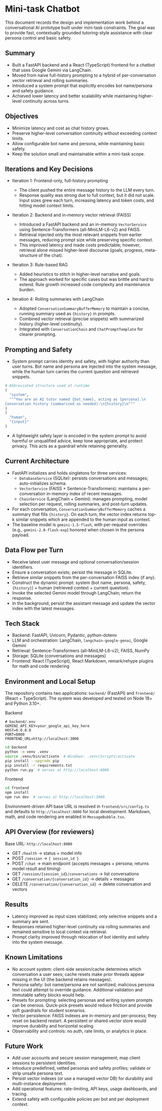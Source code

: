 # Mini-task Chatbot

This document records the design and implementation work behind a conversational AI prototype built under mini-task constraints. The goal was to provide fast, contextually grounded tutoring-style assistance with clear persona control and basic safety.

## Summary

- Built a FastAPI backend and a React (TypeScript) frontend for a chatbot that uses Google Gemini via LangChain.
- Moved from naive full-history prompting to a hybrid of per-conversation vector retrieval and rolling summaries.
- Introduced a system prompt that explicitly encodes bot name/persona and safety guidance.
- Achieved lower latency and better scalability while maintaining higher-level continuity across turns.

## Objectives

- Minimize latency and cost as chat history grows.
- Preserve higher-level conversation continuity without exceeding context limits.
- Allow configurable bot name and persona, while maintaining basic safety.
- Keep the solution small and maintainable within a mini-task scope.

## Iterations and Key Decisions

- Iteration 1: Frontend-only, full-history prompting
  - The client pushed the entire message history to the LLM every turn.
  - Response quality was strong due to full context, but it did not scale. Input sizes grew each turn, increasing latency and token costs, and hitting model context limits.

- Iteration 2: Backend and in-memory vector retrieval (FAISS)
  - Introduced a FastAPI backend and an in-memory `VectorService` using Sentence-Transformers (all-MiniLM-L6-v2) and FAISS.
  - Retrieval injected only the most relevant snippets from earlier messages, reducing prompt size while preserving specific context.
  - This improved latency and made costs predictable; however, retrieval alone missed higher-level discourse (goals, progress, meta-structure of the chat).

- Iteration 3: Rule-based RAG
  - Added heuristics to stitch in higher-level narrative and goals.
  - The approach worked for specific cases but was brittle and hard to extend. Rule growth increased code complexity and maintenance burden.

- Iteration 4: Rolling summaries with LangChain
  - Adopted `ConversationSummaryBufferMemory` to maintain a concise, running summary used as `{history}` in prompts.
  - Combined vector retrieval (precise snippets) with summarized history (higher-level continuity).
  - Integrated with `ConversationChain` and `ChatPromptTemplate` for clearer prompting.

## Prompting and Safety

- System prompt carries identity and safety, with higher authority than user turns. Bot name and persona are injected into the system message, while the human turn carries the current question and retrieved snippets.

```python
# Abbreviated structure used at runtime
(
  "system",
  """You are an AI tutor named {bot_name}, acting as {persona}.\n
Conversation history (summarized as needed):\n{history}\n"""
)
(
  "human",
  "{input}"
)
```

- A lightweight safety layer is encoded in the system prompt to avoid harmful or unqualified advice, keep tone appropriate, and protect privacy. This acts as a guardrail while retaining generality.

## Current Architecture

- FastAPI initializes and holds singletons for three services:
  - `DatabaseService` (SQLite): persists conversations and messages; auto-initializes schema.
  - `VectorService` (FAISS + Sentence-Transformers): maintains a per-conversation in-memory index of recent messages.
  - `ChainService` (LangChain + Gemini): manages prompting, model selection per request, rolling summaries, and post-turn updates.
- For each conversation, `ConversationSummaryBufferMemory` caches a summary that fills `{history}`. On each turn, the vector index returns top-k similar snippets which are appended to the human input as context.
- The baseline model is `gemini-1.5-flash`, with per-request overrides (e.g., `gemini-2.0-flash-exp`) honored when chosen in the persona payload.

## Data Flow per Turn

- Receive latest user message and optional conversation/session identifiers.
- Ensure a conversation exists; persist the message in SQLite.
- Retrieve similar snippets from the per-conversation FAISS index (if any).
- Construct the dynamic prompt: system (bot name, persona, safety, `{history}`) + human (retrieved context + current question).
- Invoke the selected Gemini model through LangChain; return the response.
- In the background, persist the assistant message and update the vector index with the latest messages.

## Tech Stack

- Backend: FastAPI, Uvicorn, Pydantic, python-dotenv
- LLM and orchestration: LangChain, `langchain-google-genai`, Google Gemini
- Retrieval: Sentence-Transformers (all-MiniLM-L6-v2), FAISS, NumPy
- Storage: SQLite (conversations and messages)
- Frontend: React (TypeScript), React Markdown, remark/rehype plugins for math and code rendering

## Environment and Local Setup

The repository contains two applications: `backend/` (FastAPI) and `frontend/` (React + TypeScript). The system was developed and tested on Node 18+ and Python 3.10+.

Backend

```dotenv
# backend/.env
GEMINI_API_KEY=your_google_api_key_here
HOST=0.0.0.0
PORT=8000
FRONTEND_URL=http://localhost:3000
```

```bash
cd backend
python -m venv .venv
source .venv/bin/activate  # Windows: .venv\Scripts\activate
pip install --upgrade pip
pip install -r requirements.txt
python run.py  # serves at http://localhost:8000
```

Frontend

```bash
cd frontend
npm install
npm run dev  # serves at http://localhost:3000
```

Environment-driven API base URL is resolved in `frontend/src/config.ts` and defaults to `http://localhost:8000` for local development. Markdown, math, and code rendering are enabled in `MessageBubble.tsx`.

## API Overview (for reviewers)

Base URL: `http://localhost:8000`

- GET `/health` → status + model info
- POST `/session` → `{ session_id }`
- POST `/chat` → main endpoint (accepts messages + persona; returns model result and timing)
- GET `/session/{session_id}/conversations` → list conversations
- GET `/conversation/{conversation_id}` → details + messages
- DELETE `/conversation/{conversation_id}` → delete conversation and vectors

## Results

- Latency improved as input sizes stabilized; only selective snippets and a summary are sent.
- Responses retained higher-level continuity via rolling summaries and remained sensitive to local context via retrieval.
- Prompt clarity improved through relocation of bot identity and safety into the system message.

## Known Limitations

- No account system: client-side session/cache determines which conversation a user sees; cache resets make prior threads appear missing in the UI (the backend retains messages).
- Persona safety: bot name/persona are not sanitized; malicious persona text could attempt to override guidance. Additional validation and immutable safety blocks would help.
- Presets for prompting: selecting personas and writing system prompts can be onerous. Quick-pick presets would reduce friction and provide soft guardrails for student scenarios.
- Vector persistence: FAISS indexes are in-memory and per-process; they reset on backend restart. A persistent or shared vector store would improve durability and horizontal scaling.
- Observability and controls: no auth, rate limits, or analytics in place.

## Future Work

- Add user accounts and secure session management; map client sessions to persistent identities.
- Introduce predefined, vetted personas and safety profiles; validate or strip unsafe persona text.
- Persist vector indexes (or use a managed vector DB) for durability and multi-instance deployment.
- Add operational features: rate-limiting, API keys, usage dashboards, and tracing.
- Extend safety with configurable policies per bot and per deployment context.

